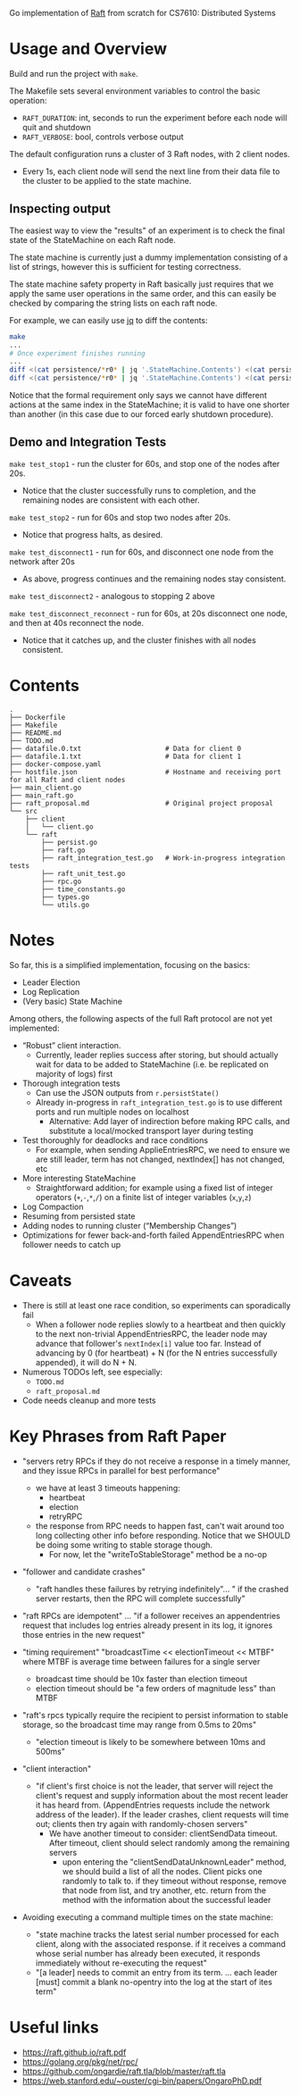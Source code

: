 Go implementation of [Raft](https://raft.github.io/) from scratch for CS7610: Distributed Systems


# Usage and Overview

Build and run the project with `make`.

The Makefile sets several environment variables to control the basic operation:
- `RAFT_DURATION`: int, seconds to run the experiment before each node will
  quit and shutdown
- `RAFT_VERBOSE`: bool, controls verbose output

The default configuration runs a cluster of 3 Raft nodes, with 2 client nodes.
- Every 1s, each client node will send the next line from their data file to
  the cluster to be applied to the state machine.

## Inspecting output

The easiest way to view the "results" of an experiment is to check the final
state of the StateMachine on each Raft node.

The state machine is currently just a dummy implementation consisting of a list
of strings, however this is sufficient for testing correctness.

The state machine safety property in Raft basically just requires that we apply
the same user operations in the same order, and this can easily be checked by
comparing the string lists on each raft node.

For example, we can easily use [jq](https://github.com/stedolan/jq) to diff the
contents:
```bash
make
...
# Once experiment finishes running
...
diff <(cat persistence/*r0* | jq '.StateMachine.Contents') <(cat persistence/*r1* | jq '.StateMachine.Contents') 
diff <(cat persistence/*r0* | jq '.StateMachine.Contents') <(cat persistence/*r2* | jq '.StateMachine.Contents') 
```

Notice that the formal requirement only says we cannot have different actions
at the same index in the StateMachine; it is valid to have one shorter than
another (in this case due to our forced early shutdown procedure).

## Demo and Integration Tests

`make test_stop1` - run the cluster for 60s, and stop one of the nodes after
20s.
- Notice that the cluster successfully runs to completion, and the remaining
  nodes are consistent with each other.

`make test_stop2` - run for 60s and stop two nodes after 20s.
- Notice that progress halts, as desired.

`make test_disconnect1` - run for 60s, and disconnect one node from the network
after 20s
- As above, progress continues and the remaining nodes stay consistent.

`make test_disconnect2` - analogous to stopping 2 above

`make test_disconnect_reconnect` - run for 60s, at 20s disconnect one node, and
then at 40s reconnect the node.
- Notice that it catches up, and the cluster finishes with all nodes
  consistent.

# Contents

```
.
├── Dockerfile
├── Makefile
├── README.md
├── TODO.md
├── datafile.0.txt                     # Data for client 0
├── datafile.1.txt                     # Data for client 1
├── docker-compose.yaml
├── hostfile.json                      # Hostname and receiving port for all Raft and client nodes
├── main_client.go
├── main_raft.go
├── raft_proposal.md                   # Original project proposal
└── src
    ├── client
    │   └── client.go
    └── raft
        ├── persist.go
        ├── raft.go
        ├── raft_integration_test.go   # Work-in-progress integration tests
        ├── raft_unit_test.go
        ├── rpc.go
        ├── time_constants.go
        ├── types.go
        └── utils.go
```

# Notes

So far, this is a simplified implementation, focusing on the basics:
- Leader Election
- Log Replication
- (Very basic) State Machine

Among others, the following aspects of the full Raft protocol are not yet
implemented:
- “Robust” client interaction. 
  - Currently, leader replies success after storing, but should actually wait
    for data to be added to StateMachine (i.e. be replicated on majority of
      logs) first
- Thorough integration tests
  - Can use the JSON outputs from `r.persistState()`
  - Already in-progress in `raft_integration_test.go` is to use different ports
    and run multiple nodes on localhost
    - Alternative: Add layer of indirection before making RPC calls, and
      substitute a local/mocked transport layer during testing
- Test thoroughly for deadlocks and race conditions
  - For example, when sending ApplieEntriesRPC, we need to ensure we are still
    leader, term has not changed, nextIndex[] has not changed, etc
- More interesting StateMachine
  - Straightforward addition; for example using a fixed list of integer
    operators (`+`,`-`,`*`,`/`) on a finite list of integer variables
    (`x`,`y`,`z`)
- Log Compaction
- Resuming from persisted state
- Adding nodes to running cluster (“Membership Changes”)
- Optimizations for fewer back-and-forth failed AppendEntriesRPC when follower
  needs to catch up

# Caveats

- There is still at least one race condition, so experiments can sporadically
  fail
  - When a follower node replies slowly to a heartbeat and then quickly to the
    next non-trivial AppendEntriesRPC, the leader node may advance that
    follower's `nextIndex[i]` value too far. Instead of advancing by 0 (for
    heartbeat) + N (for the N entries successfully appended), it will do N + N.
- Numerous TODOs left, see especially:
  - `TODO.md`
  - `raft_proposal.md`
- Code needs cleanup and more tests

# Key Phrases from Raft Paper

- "servers retry RPCs if they do not receive a response in a timely manner, and
  they issue RPCs in parallel for best performance"
  - we have at least 3 timeouts happening:
    - heartbeat
    - election
    - retryRPC
  - the response from RPC needs to happen fast, can't wait around too long
    collecting other info before responding. Notice that we SHOULD be doing
    some writing to stable storage though.
    - For now, let the "writeToStableStorage" method be a no-op

- "follower and candidate crashes" 
  - "raft handles these failures by retrying indefinitely"... " if the crashed
    server restarts, then the RPC will complete successfully"

- "raft RPCs are idempotent" ... "if a follower receives an appendentries
  request that includes log entries already present in its log, it ignores
  those entries in the new request"

- "timing requirement" "broadcastTime << electionTimeout << MTBF" where MTBF is
  average time between failures for a single server
  - broadcast time should be 10x faster than election timeout
  - election timeout should be "a few orders of magnitude less" than MTBF

- "raft's rpcs typically require the recipient to persist information to stable
  storage, so the broadcast time may range from 0.5ms to 20ms"
  - "election timeout is likely to be somewhere between 10ms and 500ms"

- "client interaction"
  - "if client's first choice is not the leader, that server will reject the
    client's request and supply information about the most recent leader it has
    heard from. (AppendEntries requests include the network address of the
    leader). If the leader crashes, client requests will time out; clients then
    try again with randomly-chosen servers"
    - We have another timeout to consider: clientSendData timeout. After
      timeout, client should select randomly among the remaining servers
      - upon entering the "clientSendDataUnknownLeader" method, we should build
        a list of all the nodes. Client picks one randomly to talk to.  if they
        timeout without response, remove that node from list, and try another,
        etc.  return from the method with the information about the successful
        leader

- Avoiding executing a command multiple times on the state machine:
  - "state machine tracks the latest serial number processed for each client,
    along with the associated response.  if it receives a command whose serial
    number has already been executed, it responds immediately without
    re-executing the request"
  - "[a leader] needs to commit an entry from its term. ... each leader [must]
    commit a blank no-opentry into the log at the start of ites term"

# Useful links

- https://raft.github.io/raft.pdf
- https://golang.org/pkg/net/rpc/
- https://github.com/ongardie/raft.tla/blob/master/raft.tla
- https://web.stanford.edu/~ouster/cgi-bin/papers/OngaroPhD.pdf

